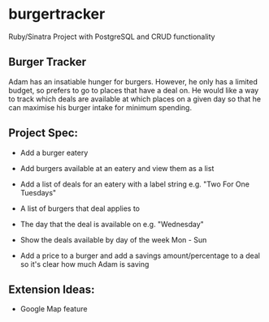 # burgertracker
Ruby/Sinatra Project with PostgreSQL and CRUD functionality

## Burger Tracker

Adam has an insatiable hunger for burgers. However, he only has a limited budget, so prefers to go to places that have a deal on. He would like a way to track which deals are available at which places on a given day so that he can maximise his burger intake for minimum spending.

## Project Spec:

* Add a burger eatery

* Add burgers available at an eatery and view them as a list

* Add a list of deals for an eatery with a label string e.g. "Two For One Tuesdays"

* A list of burgers that deal applies to

* The day that the deal is available on e.g. "Wednesday"

* Show the deals available by day of the week Mon - Sun

* Add a price to a burger and add a savings amount/percentage to a deal so it's clear how much Adam is saving

## Extension Ideas:

* Google Map feature





